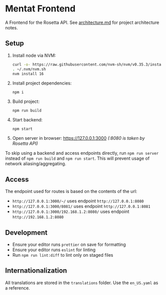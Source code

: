 # Mentat Frontend

A Frontend for the Rosetta API. See [architecture.md](./architecture.md) for project architecture notes.

## Setup

1.  Install node via NVM:

    ```bash
    curl -o- https://raw.githubusercontent.com/nvm-sh/nvm/v0.35.3/install.sh | bash
    . ~/.nvm/nvm.sh
    nvm install 16
    ```

2.  Install project dependencies:

        npm i

3.  Build project:

        npm run build

4.  Start backend:

        npm start

5.  Open server in browser: https://127.0.0.1:3000 _(:8080 is taken by Rosetta API)_

To skip using a backend and access endpoints directly, run `npm run server` instead of `npm run build` and `npm run start`. This will prevent usage of network aliasing/aggregating.

## Access

The endpoint used for routes is based on the contents of the url:

- `http://127.0.0.1:3000/~/` uses endpoint `http://127.0.0.1:8080`
- `http://127.0.0.1:3000/8081/` uses endpoint `http://127.0.0.1:8081`
- `http://127.0.0.1:3000/192.168.1.2:8080/` uses endpoint `http://192.168.1.2:8080`

## Development

- Ensure your editor runs `prettier` on save for formatting
- Ensure your editor runs `eslint` for linting
- Run `npm run lint:diff` to lint only on staged files

## Internationalization

All translations are stored in the `translations` folder.
Use the `en_US.yaml` as a reference.
